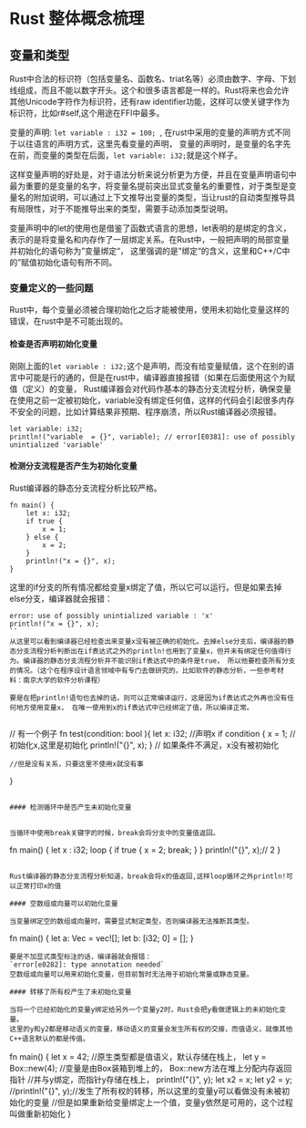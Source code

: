 # Rust 整体概念梳理


## 变量和类型

Rust中合法的标识符（包括变量名、函数名、triat名等）必须由数字、字母、下划线组成，而且不能以数字开头。这个和很多语言都是一样的。Rust将来也会允许其他Unicode字符作为标识符，还有raw identifier功能，这样可以使关键字作为标识符，比如r#self,这个用途在FFI中最多。


变量的声明: `let variable : i32 = 100; `, 在rust中采用的变量的声明方式不同于以往语言的声明方式，这里先看变量的声明， 变量的声明时，是变量的名字先在前，而变量的类型在后面，`let variable: i32;`就是这个样子。

这样变量声明的好处是，对于语法分析来说分析更为方便，并且在变量声明语句中最为重要的是变量的名字，将变量名提前突出显式变量名的重要性，对于类型是变量名的附加说明，可以通过上下文推导出变量的类型，当让rust的自动类型推导具有局限性，对于不能推导出来的类型，需要手动添加类型说明。

变量声明中的let的使用也是借鉴了函数式语言的思想，let表明的是绑定的含义，表示的是将变量名和内存作了一层绑定关系。在Rust中，一般把声明的局部变量并初始化的语句称为”变量绑定“， 这里强调的是”绑定“的含义，这里和C++/C中的”赋值初始化语句有所不同。


### 变量定义的一些问题

Rust中，每个变量必须被合理初始化之后才能被使用，使用未初始化变量这样的错误，在rust中是不可能出现的。

#### 检查是否声明初始化变量

刚刚上面的`let variable : i32;`这个是声明，而没有给变量赋值，这个在别的语言中可能是行的通的，但是在rust中，编译器直接报错（如果在后面使用这个为赋值（定义）的变量， Rust编译器会对代码作基本的静态分支流程分析，确保变量在使用之前一定被初始化，variable没有绑定任何值，这样的代码会引起很多内存不安全的问题，比如计算结果非预期、程序崩溃，所以Rust编译器必须报错。


```
let variable: i32;
println!("variable  = {}", variable); // error[E0381]: use of possibly unintialized 'variable'
```

#### 检测分支流程是否产生为初始化变量

Rust编译器的静态分支流程分析比较严格。

```
fn main() {
    let x: i32;
    if true {
        x = 1;
    } else {
        x = 2;
    }
    println!("x = {}", x);
}
```

这里的if分支的所有情况都给变量x绑定了值，所以它可以运行。但是如果去掉else分支，编译器就会报错：
```
error: use of possibly unintialized variable : 'x'
println!("x = {}", x);
``
从这里可以看到编译器已经检查出来变量x没有被正确的初始化。去掉else分支后，编译器的静态分支流程分析判断出在if表达式之外的println!也用到了变量x，但并未有绑定任何值得行为。编译器的静态分支流程分析并不能识别if表达式中的条件是true， 所以他要检查所有分支的情况。（这个在程序设计语言领域中有专门去做研究的，比如软件的静态分析，一些参考材料：南京大学的软件分析课程）

要是在把println!语句也去掉的话，则可以正常编译运行，这是因为if表达式之外再也没有任何地方使用变量x， 在唯一使用到x的if表达式中已经绑定了值，所以编译正常。


```
// 有一个例子
fn test(condition: bool ){
    let x: i32; //声明x
    if condition {
        x = 1; //初始化x,这里是初始化
        println!("{}", x); 
    }
    // 如果条件不满足，x没有被初始化

    //但是没有关系，只要这里不使用x就没有事
}
```

#### 检测循环中是否产生未初始化变量


当循环中使用break关键字的时候，break会将分支中的变量值返回。

```
fn main() {
    let x : i32;
    loop {
        if true {
            x = 2;
            break;
        }
    }
    println!("{}", x);// 2
}
```

Rust编译器的静态分支流程分析知道，break会将x的值返回,这样loop循环之外println!可以正常打印x的值

#### 空数组或向量可以初始化变量

当变量绑定空的数组或向量时，需要显式制定类型，否则编译器无法推断其类型。

```
fn main() {
    let a: Vec<i32> = vec![];
    let b: [i32; 0] = [];
}
```
要是不加显式类型标注的话，编译器就会报错：
`error[e0282]: type annotation needed`
空数组或向量可以用来初始化变量，但目前暂时无法用于初始化常量或静态变量。

#### 转移了所有权产生了未初始化变量

当将一个已经初始化的变量y绑定给另外一个变量y2时，Rust会把y看做逻辑上的未初始化变量。
这里的y和y2都是移动语义的变量，移动语义的变量会发生所有权的交接，而值语义，就像其他C++语言默认的都是传值。

```
fn main() {
    let x = 42; //原生类型都是值语义，默认存储在栈上，
    let y = Box::new(4); //变量是由Box装箱到堆上的， Box::new方法在堆上分配内存返回指针
    //并与y绑定，而指针y存储在栈上，
    println!("{}", y);
    let x2 = x;
    let y2 = y;
    //println!("{}", y);//发生了所有权的转移，所以这里的变量y可以看做没有未被初始化的变量
    //但是如果重新给变量绑定上一个值，变量y依然是可用的，这个过程叫做重新初始化
}
```
